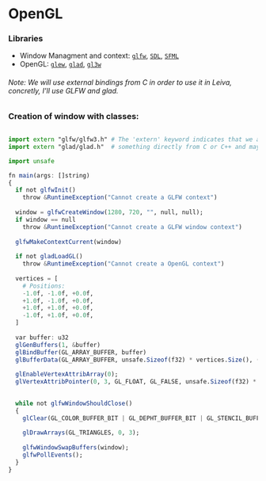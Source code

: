 # OpenGL
### Libraries
- Window Managment and context: [```glfw```](), [```SDL```](), [```SFML```]()
- OpenGL: [```glew```](), [```glad```](), [```gl3w```]()

###### Note: We will use external bindings from C in order to use it in Leiva, concretly, I'll use GLFW and glad.

### Creation of window with classes:
```julia

import extern "glfw/glfw3.h" # The 'extern' keyword indicates that we are importing 
import extern "glad/glad.h"  # something directly from C or C++ and maybe in further updates from other languages

import unsafe

fn main(args: []string) 
{
  if not glfwInit() 
    throw &RuntimeException("Cannot create a GLFW context")
  
  window = glfwCreateWindow(1280, 720, "", null, null);
  if window == null
    throw &RuntimeException("Cannot create a GLFW window context")
  
  glfwMakeContextCurrent(window)
  
  if not gladLoadGL()
    throw &RuntimeException("Cannot create a OpenGL context")
  
  vertices = [ 
    # Positions:
    -1.0f, -1.0f, +0.0f,
    +1.0f, -1.0f, +0.0f,
    +1.0f, +1.0f, +0.0f,
    -1.0f, +1.0f, +0.0f,
  ]
  
  var buffer: u32
  glGenBuffers(1, &buffer)
  glBindBuffer(GL_ARRAY_BUFFER, buffer)
  glBufferData(GL_ARRAY_BUFFER, unsafe.Sizeof(f32) * vertices.Size(), (interface{})(vertices))
  
  glEnableVertexAttribArray(0);
  glVertexAttribPointer(0, 3, GL_FLOAT, GL_FALSE, unsafe.Sizeof(f32) * 3, (interface{})(0));

  
  while not glfwWindowShouldClose() 
  {
    glClear(GL_COLOR_BUFFER_BIT | GL_DEPHT_BUFFER_BIT | GL_STENCIL_BUFFER_BIT);
    
    glDrawArrays(GL_TRIANGLES, 0, 3);
    
    glfwWindowSwapBuffers(window); 
    glfwPollEvents();
  }
}

```
